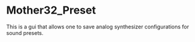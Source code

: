 # Mother32_Preset
This is a gui that allows one to save analog synthesizer configurations for sound presets. 
